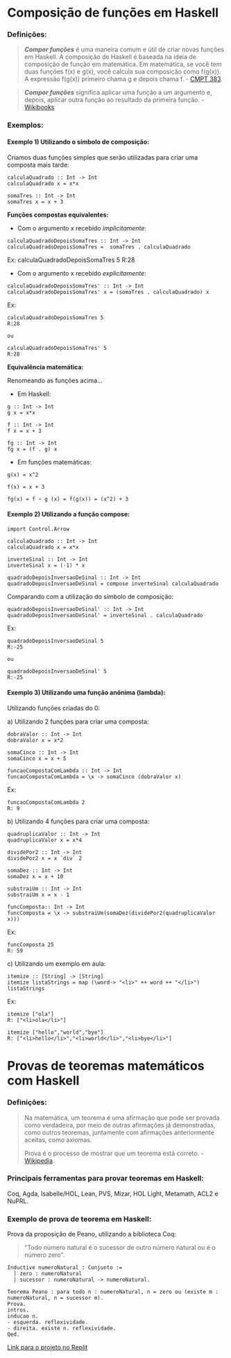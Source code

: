 # Composição de funções em Haskell
### Definições:
> ***Compor funções*** é uma maneira comum e útil de criar novas funções em Haskell. A composição de Haskell é baseada na ideia de composição de função em matemática. Em matemática, se você tem duas funções f(x) e g(x), você calcula sua composição como f(g(x)). A expressão f(g(x)) primeiro chama g e depois chama f. - [CMPT 383](http://www.sfu.ca/~tjd/383summer2019/haskell_comp_and_app_lhs.html#:~:text=Composing%20functions%20is%20a%20common,g%20and%20then%20calls%20f).

>***Compor funções*** significa aplicar uma função a um argumento e, depois, aplicar outra função ao resultado da primeira função. - [Wikibooks](https://pt.wikibooks.org/wiki/Haskell/Composi%C3%A7%C3%A3o_de_fun%C3%A7%C3%B5es)

### Exemplos:
 #### **Exemplo 1) Utilizando o símbolo de composição:**
 Criamos duas funções simples que serão utilizadas para criar uma composta mais tarde:
```
calculaQuadrado :: Int -> Int
calculaQuadrado x = x*x

somaTres :: Int -> Int
somaTres x = x + 3
```
**Funções compostas equivalentes:** 

- Com o argumento x recebido _implicitamente_:
```
calculaQuadradoDepoisSomaTres :: Int -> Int
calculaQuadradoDepoisSomaTres =  somaTres . calculaQuadrado
```
Ex: calculaQuadradoDepoisSomaTres 5 
    R:28

- Com o argumento x recebido _explicitamente_:
```
calculaQuadradoDepoisSomaTres' :: Int -> Int
calculaQuadradoDepoisSomaTres' x = (somaTres . calculaQuadrado) x
```
Ex:
```
calculaQuadradoDepoisSomaTres 5   
R:28

ou 

calculaQuadradoDepoisSomaTres' 5   
R:28
```
    
**Equivalência matemática:**

Renomeando as funções acima...
- Em Haskell:
```
g :: Int -> Int
g x = x*x

f :: Int -> Int
f x = x + 3

fg :: Int -> Int 
fg x = (f . g) x
```

- Em funções matemáticas:
```
g(x) = x^2

f(x) = x + 3

fg(x) = f ∘ g (x) = f(g(x)) = (x^2) + 3
```

 #### **Exemplo 2) Utilizando a função compose:**

```
import Control.Arrow

calculaQuadrado :: Int -> Int
calculaQuadrado x = x*x

inverteSinal :: Int -> Int
inverteSinal x = (-1) * x

quadradoDepoisInversaoDeSinal :: Int -> Int
quadradoDepoisInversaoDeSinal = compose inverteSinal calculaQuadrado
```

Comparando com a utilização do símbolo de composição:
```
quadradoDepoisInversaoDeSinal' :: Int -> Int
quadradoDepoisInversaoDeSinal' = inverteSinal . calculaQuadrado
```
Ex:
```
quadradoDepoisInversaoDeSinal 5   
R:-25

ou 

quadradoDepoisInversaoDeSinal' 5   
R:-25
```

 #### **Exemplo 3) Utilizando uma função anônima (lambda):**
 Utilizando funções criadas do 0: 
 
 a) Utilizando 2 funções para criar uma composta:
 ```
dobraValor :: Int -> Int
dobraValor x = x*2

somaCinco :: Int -> Int
somaCinco x = x + 5

funcaoCompostaComLambda :: Int -> Int
funcaoCompostaComLambda = \x -> somaCinco (dobraValor x)
``` 
Ex: 
``` 
funcaoCompostaComLambda 2 
R: 9
``` 

b) Utilizando 4 funções para criar uma composta:
``` 
quadruplicaValor :: Int -> Int
quadruplicaValor x = x*4

dividePor2 :: Int -> Int
dividePor2 x = x `div` 2

somaDez :: Int -> Int
somaDez x = x + 10 

substraiUm :: Int -> Int
substraiUm x = x - 1

funcComposta:: Int -> Int 
funcComposta = \x -> substraiUm(somaDez(dividePor2(quadruplicaValor x)))
``` 

Ex: 
``` 
funcComposta 25
R: 59
```

c) Utilizando um exemplo em aula:

``` 
itemize :: [String] -> [String]
itemize listaStrings = map (\word-> "<li>" ++ word ++ "</li>") listaStrings
``` 
Ex: 
``` 
itemize ["ola"]
R: ["<li>ola</li>"]

itemize ["hello","world","bye"]
R: ["<li>hello</li>","<li>world</li>","<li>bye</li>"]
```

# Provas de teoremas matemáticos com Haskell
### Definições:
> Na matemática, um teorema é uma afirmação que pode ser provada como verdadeira, por meio de outras afirmações já demonstradas, como outros teoremas, juntamente com afirmações anteriormente aceitas, como axiomas.
> 
> Prova é o processo de mostrar que um teorema está correto. - [Wikipedia]([http://www.sfu.ca/~tjd/383summer2019/haskell_comp_and_app_lhs.html#:~:text=Composing%20functions%20is%20a%20common,g%20and%20then%20calls%20f](https://pt.wikipedia.org/wiki/Teorema#:~:text=Na%20matemática%2C%20um%20teorema%20é,que%20um%20teorema%20está%20correto.)).

### **Principais ferramentas para provar teoremas em Haskell:**
Coq, Agda, Isabelle/HOL, Lean, PVS, Mizar, HOL Light, Metamath, ACL2 e NuPRL.

### **Exemplo de prova de teorema em Haskell:**
Prova da proposição de Peano, utilizando a biblioteca Coq:
>"Todo número natural é o sucessor de outro número natural ou é o número zero".

```
Inductive numeroNatural : Conjunto :=
  | zero : numeroNatural
  | sucessor : numeroNatural -> numeroNatural.

Teorema Peano : para todo n : numeroNatural, n = zero ou (existe m : numeroNatural, n = sucessor m).
Prova.
intros.
inducao n.
- esquerda. reflexividade.
- direita. existe n. reflexividade.
Qed.
```

[Link para o projeto no Replit](https://replit.com/@Ana-Paula-Milit/projeto-composicao-de-funcoes#Main.hs)
